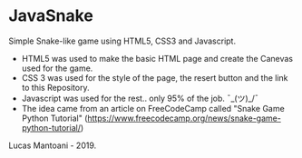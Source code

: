 # JavaSnake
Simple Snake-like game using HTML5, CSS3 and Javascript.

* HTML5 was used to make the basic HTML page and create the Canevas used for the game.
* CSS 3 was used for the style of the page, the resert button and the link to this Repository.
* Javascript was used for the rest.. only 95% of the job. ¯\_(ツ)_/¯
* The idea came from an article on FreeCodeCamp called "Snake Game Python Tutorial" (https://www.freecodecamp.org/news/snake-game-python-tutorial/)

 Lucas Mantoani - 2019.
